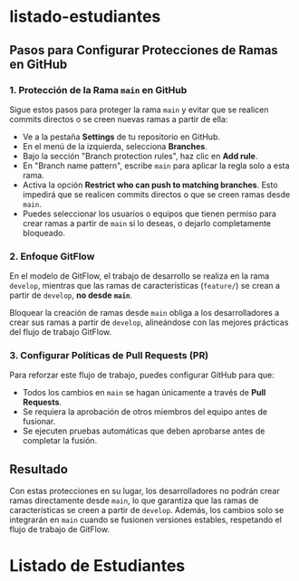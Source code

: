 # listado-estudiantes
## Pasos para Configurar Protecciones de Ramas en GitHub

### 1. Protección de la Rama `main` en GitHub

Sigue estos pasos para proteger la rama `main` y evitar que se realicen commits directos o se creen nuevas ramas a partir de ella:

- Ve a la pestaña **Settings** de tu repositorio en GitHub.
- En el menú de la izquierda, selecciona **Branches**.
- Bajo la sección "Branch protection rules", haz clic en **Add rule**.
- En "Branch name pattern", escribe `main` para aplicar la regla solo a esta rama.
- Activa la opción **Restrict who can push to matching branches**. Esto impedirá que se realicen commits directos o que se creen ramas desde `main`.
- Puedes seleccionar los usuarios o equipos que tienen permiso para crear ramas a partir de `main` si lo deseas, o dejarlo completamente bloqueado.

### 2. Enfoque GitFlow

En el modelo de GitFlow, el trabajo de desarrollo se realiza en la rama `develop`, mientras que las ramas de características (`feature/`) se crean a partir de `develop`, **no desde `main`**. 

Bloquear la creación de ramas desde `main` obliga a los desarrolladores a crear sus ramas a partir de `develop`, alineándose con las mejores prácticas del flujo de trabajo GitFlow.

### 3. Configurar Políticas de Pull Requests (PR)

Para reforzar este flujo de trabajo, puedes configurar GitHub para que:

- Todos los cambios en `main` se hagan únicamente a través de **Pull Requests**.
- Se requiera la aprobación de otros miembros del equipo antes de fusionar.
- Se ejecuten pruebas automáticas que deben aprobarse antes de completar la fusión.

## Resultado

Con estas protecciones en su lugar, los desarrolladores no podrán crear ramas directamente desde `main`, lo que garantiza que las ramas de características se creen a partir de `develop`. Además, los cambios solo se integrarán en `main` cuando se fusionen versiones estables, respetando el flujo de trabajo de GitFlow.




  <h1>Listado de Estudiantes</h1>
  <ul id="estudiantes">
    <!-- Los estudiantes agregarán sus nombres aquí -->
  </ul>
